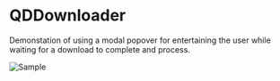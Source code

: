 # QDDownloader

Demonstation of using a modal popover for entertaining the user while waiting for a download to complete and process.

![Sample](Example/QDDownloader.gif?raw=true)